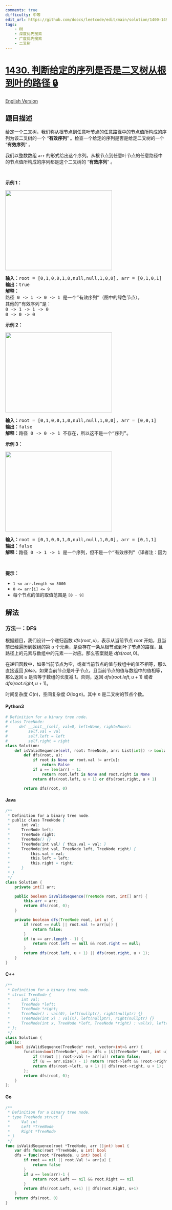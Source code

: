 ```yaml
---
comments: true
difficulty: 中等
edit_url: https://github.com/doocs/leetcode/edit/main/solution/1400-1499/1430.Check%20If%20a%20String%20Is%20a%20Valid%20Sequence%20from%20Root%20to%20Leaves%20Path%20in%20a%20Binary%20Tree/README.md
tags:
    - 树
    - 深度优先搜索
    - 广度优先搜索
    - 二叉树
---
```


<!-- problem:start -->

# [1430. 判断给定的序列是否是二叉树从根到叶的路径 🔒](https://leetcode.cn/problems/check-if-a-string-is-a-valid-sequence-from-root-to-leaves-path-in-a-binary-tree)

[English Version](/solution/1400-1499/1430.Check%20If%20a%20String%20Is%20a%20Valid%20Sequence%20from%20Root%20to%20Leaves%20Path%20in%20a%20Binary%20Tree/README_EN.md)

## 题目描述

<!-- description:start -->

<p>给定一个二叉树，我们称从根节点到任意叶节点的任意路径中的节点值所构成的序列为该二叉树的一个 &ldquo;<strong>有效序列</strong>&rdquo; 。检查一个给定的序列是否是给定二叉树的一个 &ldquo;<strong>有效序列</strong>&rdquo; 。</p>

<p>我们以整数数组 <code>arr</code> 的形式给出这个序列。从根节点到任意叶节点的任意路径中的节点值所构成的序列都是这个二叉树的 &ldquo;<strong>有效序列</strong>&rdquo; 。</p>

<p>&nbsp;</p>

<p><strong>示例 1：</strong></p>

<p><strong><img alt="" src="https://fastly.jsdelivr.net/gh/doocs/leetcode@main/solution/1400-1499/1430.Check%20If%20a%20String%20Is%20a%20Valid%20Sequence%20from%20Root%20to%20Leaves%20Path%20in%20a%20Binary%20Tree/images/leetcode_testcase_1.png" style="height:250px; width:333px" /></strong></p>

<pre>
<strong>输入：</strong>root = [0,1,0,0,1,0,null,null,1,0,0], arr = [0,1,0,1]
<strong>输出：</strong>true
<strong>解释：
</strong>路径 0 -&gt; 1 -&gt; 0 -&gt; 1 是一个&ldquo;有效序列&rdquo;（图中的绿色节点）。
其他的&ldquo;有效序列&rdquo;是：
0 -&gt; 1 -&gt; 1 -&gt; 0 
0 -&gt; 0 -&gt; 0
</pre>

<p><strong>示例 2：</strong></p>

<p><strong><img alt="" src="https://fastly.jsdelivr.net/gh/doocs/leetcode@main/solution/1400-1499/1430.Check%20If%20a%20String%20Is%20a%20Valid%20Sequence%20from%20Root%20to%20Leaves%20Path%20in%20a%20Binary%20Tree/images/leetcode_testcase_2.png" style="height:250px; width:333px" /></strong></p>

<pre>
<strong>输入：</strong>root = [0,1,0,0,1,0,null,null,1,0,0], arr = [0,0,1]
<strong>输出：</strong>false 
<strong>解释：</strong>路径 0 -&gt; 0 -&gt; 1 不存在，所以这不是一个&ldquo;序列&rdquo;。
</pre>

<p><strong>示例 3：</strong></p>

<p><strong><img alt="" src="https://fastly.jsdelivr.net/gh/doocs/leetcode@main/solution/1400-1499/1430.Check%20If%20a%20String%20Is%20a%20Valid%20Sequence%20from%20Root%20to%20Leaves%20Path%20in%20a%20Binary%20Tree/images/leetcode_testcase_3.png" style="height:250px; width:333px" /></strong></p>

<pre>
<strong>输入：</strong>root = [0,1,0,0,1,0,null,null,1,0,0], arr = [0,1,1]
<strong>输出：</strong>false
<strong>解释：</strong>路径 0 -&gt; 1 -&gt; 1 是一个序列，但不是一个&ldquo;有效序列&rdquo;（译者注：因为序列的终点不是叶节点）。
</pre>

<p>&nbsp;</p>

<p><strong>提示：</strong></p>

<ul>
	<li><code>1 &lt;= arr.length &lt;= 5000</code></li>
	<li><code>0 &lt;= arr[i] &lt;= 9</code></li>
	<li>每个节点的值的取值范围是 <code>[0 - 9]</code></li>
</ul>

<!-- description:end -->

## 解法

<!-- solution:start -->

### 方法一：DFS

根据题目，我们设计一个递归函数 $dfs(root, u)$，表示从当前节点 $root$ 开始，且当前已经遍历到数组的第 $u$ 个元素，是否存在一条从根节点到叶子节点的路径，且路径上的元素与数组中的元素一一对应。那么答案就是 $dfs(root, 0)$。

在递归函数中，如果当前节点为空，或者当前节点的值与数组中的值不相等，那么直接返回 $false$。如果当前节点是叶子节点，且当前节点的值与数组中的值相等，那么返回 $u$ 是否等于数组的长度减 $1$。否则，返回 $dfs(root.left, u + 1)$ 或者 $dfs(root.right, u + 1)$。

时间复杂度 $O(n)$，空间复杂度 $O(\log n)$。其中 $n$ 是二叉树的节点个数。

<!-- tabs:start -->

#### Python3

```python
# Definition for a binary tree node.
# class TreeNode:
#     def __init__(self, val=0, left=None, right=None):
#         self.val = val
#         self.left = left
#         self.right = right
class Solution:
    def isValidSequence(self, root: TreeNode, arr: List[int]) -> bool:
        def dfs(root, u):
            if root is None or root.val != arr[u]:
                return False
            if u == len(arr) - 1:
                return root.left is None and root.right is None
            return dfs(root.left, u + 1) or dfs(root.right, u + 1)

        return dfs(root, 0)
```

#### Java

```java
/**
 * Definition for a binary tree node.
 * public class TreeNode {
 *     int val;
 *     TreeNode left;
 *     TreeNode right;
 *     TreeNode() {}
 *     TreeNode(int val) { this.val = val; }
 *     TreeNode(int val, TreeNode left, TreeNode right) {
 *         this.val = val;
 *         this.left = left;
 *         this.right = right;
 *     }
 * }
 */
class Solution {
    private int[] arr;

    public boolean isValidSequence(TreeNode root, int[] arr) {
        this.arr = arr;
        return dfs(root, 0);
    }

    private boolean dfs(TreeNode root, int u) {
        if (root == null || root.val != arr[u]) {
            return false;
        }
        if (u == arr.length - 1) {
            return root.left == null && root.right == null;
        }
        return dfs(root.left, u + 1) || dfs(root.right, u + 1);
    }
}
```

#### C++

```cpp
/**
 * Definition for a binary tree node.
 * struct TreeNode {
 *     int val;
 *     TreeNode *left;
 *     TreeNode *right;
 *     TreeNode() : val(0), left(nullptr), right(nullptr) {}
 *     TreeNode(int x) : val(x), left(nullptr), right(nullptr) {}
 *     TreeNode(int x, TreeNode *left, TreeNode *right) : val(x), left(left), right(right) {}
 * };
 */
class Solution {
public:
    bool isValidSequence(TreeNode* root, vector<int>& arr) {
        function<bool(TreeNode*, int)> dfs = [&](TreeNode* root, int u) -> bool {
            if (!root || root->val != arr[u]) return false;
            if (u == arr.size() - 1) return !root->left && !root->right;
            return dfs(root->left, u + 1) || dfs(root->right, u + 1);
        };
        return dfs(root, 0);
    }
};
```

#### Go

```go
/**
 * Definition for a binary tree node.
 * type TreeNode struct {
 *     Val int
 *     Left *TreeNode
 *     Right *TreeNode
 * }
 */
func isValidSequence(root *TreeNode, arr []int) bool {
	var dfs func(root *TreeNode, u int) bool
	dfs = func(root *TreeNode, u int) bool {
		if root == nil || root.Val != arr[u] {
			return false
		}
		if u == len(arr)-1 {
			return root.Left == nil && root.Right == nil
		}
		return dfs(root.Left, u+1) || dfs(root.Right, u+1)
	}
	return dfs(root, 0)
}
```

<!-- tabs:end -->

<!-- solution:end -->

<!-- problem:end -->
